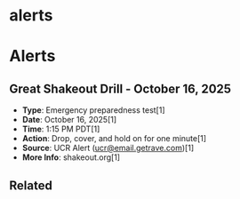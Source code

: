 # alerts

# Alerts

## Great Shakeout Drill - October 16, 2025
- **Type**: Emergency preparedness test[1]
- **Date**: October 16, 2025[1]
- **Time**: 1:15 PM PDT[1]
- **Action**: Drop, cover, and hold on for one minute[1]
- **Source**: UCR Alert (ucr@email.getrave.com)[1]
- **More Info**: shakeout.org[1]

## Related

